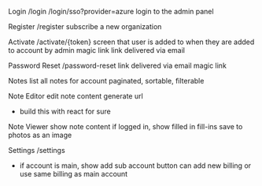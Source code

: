 
Login
/login
/login/sso?provider=azure
login to the admin panel

Register
/register
subscribe a new organization

Activate
/activate/{token}
screen that user is added to when they are added to account by admin
magic link
link delivered via email

Password Reset
/password-reset
link delivered via email
magic link

Notes
list all notes for account
paginated, sortable, filterable

Note Editor
edit note content
generate url

* build this with react for sure

Note Viewer
show note content
if logged in, show filled in fill-ins
save to photos as an image

Settings
/settings

* if account is main, show add sub account button
    can add new billing or use same billing as main account